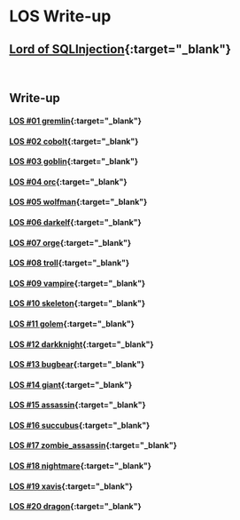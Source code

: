 # **LOS Write-up**

## [Lord of SQLInjection](https://los.rubiya.kr/){:target="\_blank"}

<br>

## Write-up

#### [LOS #01 gremlin](https://0xe82de.com/152){:target="\_blank"}

#### [LOS #02 cobolt](https://0xe82de.com/153){:target="\_blank"}

#### [LOS #03 goblin](https://0xe82de.com/154){:target="\_blank"}

#### [LOS #04 orc](https://0xe82de.com/155){:target="\_blank"}

#### [LOS #05 wolfman](https://0xe82de.com/156){:target="\_blank"}

#### [LOS #06 darkelf](https://0xe82de.com/157){:target="\_blank"}

#### [LOS #07 orge](https://0xe82de.com/158){:target="\_blank"}

#### [LOS #08 troll](https://0xe82de.com/159){:target="\_blank"}

#### [LOS #09 vampire](https://0xe82de.com/160){:target="\_blank"}

#### [LOS #10 skeleton](https://0xe82de.com/161){:target="\_blank"}

#### [LOS #11 golem](https://0xe82de.com/162){:target="\_blank"}

#### [LOS #12 darkknight](https://0xe82de.com/163){:target="\_blank"}

#### [LOS #13 bugbear](https://0xe82de.com/164){:target="\_blank"}

#### [LOS #14 giant](https://0xe82de.com/165){:target="\_blank"}

#### [LOS #15 assassin](https://0xe82de.com/166){:target="\_blank"}

#### [LOS #16 succubus](https://0xe82de.com/167){:target="\_blank"}

#### [LOS #17 zombie_assassin](https://0xe82de.com/168){:target="\_blank"}

#### [LOS #18 nightmare](https://0xe82de.com/169){:target="\_blank"}

#### [LOS #19 xavis](https://0xe82de.com/170){:target="\_blank"}

#### [LOS #20 dragon](https://0xe82de.com/171){:target="\_blank"}
